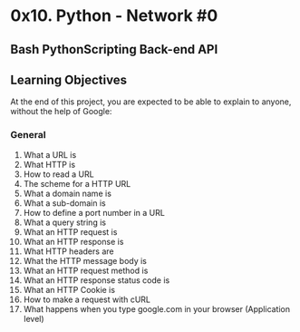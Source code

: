 # 0x10. Python - Network #0
## Bash PythonScripting Back-end API

## Learning Objectives
At the end of this project, you are expected to be able to explain to anyone, without the help of Google:

### General
1. What a URL is
2. What HTTP is
3. How to read a URL
4. The scheme for a HTTP URL
5. What a domain name is
6. What a sub-domain is
7. How to define a port number in a URL
8. What a query string is
9. What an HTTP request is
10. What an HTTP response is
11. What HTTP headers are
13. What the HTTP message body is
14. What an HTTP request method is
15. What an HTTP response status code is
16. What an HTTP Cookie is
17. How to make a request with cURL
18. What happens when you type google.com in your browser (Application level)
